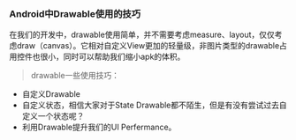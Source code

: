 ### Android中Drawable使用的技巧

在我们的开发中，drawable使用简单，并不需要考虑measure、layout，仅仅考虑draw（canvas）。它相对自定义View更加的轻量级，非图片类型的drawable占用控件也很小，同时可以帮助我们缩小apk的体积。

> drawable一些使用技巧：

- 自定义Drawable
- 自定义状态，相信大家对于State Drawable都不陌生，但是有没有尝试过去自定义一个状态呢？
- 利用Drawable提升我们的UI Perfermance。

